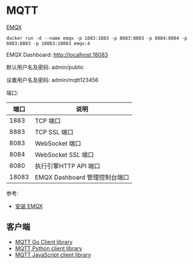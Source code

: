 # MQTT

[EMQX](https://github.com/emqx/emqx/blob/master/README-CN.md)


```
docker run -d --name emqx -p 1883:1883 -p 8083:8083 -p 8084:8084 -p 8883:8883 -p 18083:18083 emqx:4
```

EMQX Dashboard: [http://localhost:18083](http://localhost:18083)

默认用户名及密码: admin/public

设置用户名及密码: admin/mqtt123456

端口:

端口 | 说明
--- | ---
1883 | TCP 端口
8883 | TCP SSL 端口
8083 | WebSocket 端口
8084 | WebSocket SSL 端口
8080 | 执行引擎HTTP API 端口
18083 | EMQX Dashboard 管理控制台端口

参考:

- [安装 EMQX](https://www.emqx.io/docs/zh/v5.0/getting-started/getting-started.html#%E5%90%AF%E5%8A%A8-emqx)


## 客户端

- [MQTT Go Client library](https://www.emqx.io/docs/en/v4/development/go.html)
- [MQTT Python client library](https://www.emqx.io/docs/en/v4/development/python.html)
- [MQTT JavaScript client library](https://www.emqx.io/docs/en/v4/development/javascript.html)
